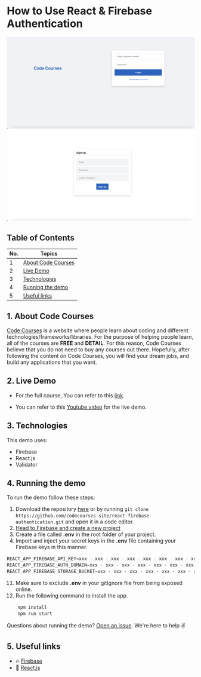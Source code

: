 # How to Use React & Firebase Authentication

![](./screenshots/screenshot1.png)
![](./screenshots/screenshot2.png)

## Table of Contents

| No. | Topics                                    |
| --- | ----------------------------------------- |
| 1   | [About Code Courses](#about-code-courses) |
| 2   | [Live Demo](#live-demo)                   |
| 3   | [Technologies](#technologies)             |
| 4   | [Running the demo](#running-the-demo)     |
| 5   | [Useful links](#useful-links)             |

<a id="about-code-courses"></a>

## 1. About Code Courses

[Code Courses](https://codecourses.site) is a website where people learn about coding and different technologies/frameworks/libraries. For the purpose of helping people learn, all of the courses are **FREE** and **DETAIL**. For this reason, Code Courses believe that you do not need to buy any courses out there. Hopefully, after following the content on Code Courses, you will find your dream jobs, and build any applications that you want.

<a id="live-demo"></a>

## 2. Live Demo

- For the full course, You can refer to this [link](https://codecourses.site/react/how-to-use-react-and-firebase-authentication).

- You can refer to this [Youtube video](https://youtu.be/bWKD4WyekVk) for the live demo.

<a id="technologies"></a>

## 3. Technologies

This demo uses:

- Firebase
- React.js
- Validator

<a id="running-the-demo"></a>

## 4. Running the demo

To run the demo follow these steps:

1. Download the repository [here](https://github.com/codecourses-site/react-firebase-authentication/archive/main.zip) or by running `git clone https://github.com/codecourses-site/react-firebase-authentication.git` and open it in a code editor.
2. [Head to Firebase and create a new project](https://console.firebase.google.com)
3. Create a file called **.env** in the root folder of your project.
4. Import and inject your secret keys in the **.env** file containing your Firebase keys in this manner.

```js
REACT_APP_FIREBASE_API_KEY=xxx - xxx - xxx - xxx - xxx - xxx - xxx - xxx
REACT_APP_FIREBASE_AUTH_DOMAIN=xxx - xxx - xxx - xxx - xxx - xxx - xxx - xxx
REACT_APP_FIREBASE_STORAGE_BUCKET=xxx - xxx - xxx - xxx - xxx - xxx - xxx - xxx
```

11. Make sure to exclude **.env** in your gitIgnore file from being exposed online.
12. Run the following command to install the app.

```sh
    npm install
    npm run start
```

Questions about running the demo? [Open an issue](https://github.com/codecourses-site/react-firebase-authentication/issues). We're here to help ✌️

<a id="useful-links"></a>

## 5. Useful links

- 🔥 [Firebase](https://console.firebase.google.com)
- 🔷 [React.js](https://reactjs.org/)
